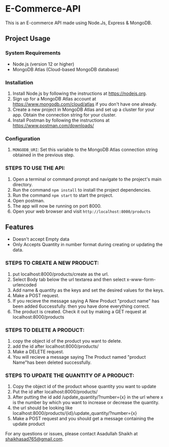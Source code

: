 # E-Commerce-API 

This is an E-commerce API made using Node.Js, Express & MongoDB. 

## Project Usage

### System Requirements
- Node.js (version 12 or higher)
- MongoDB Atlas (Cloud-based MongoDB database)

### Installation
1. Install Node.js by following the instructions at https://nodejs.org.
2. Sign up for a MongoDB Atlas account at https://www.mongodb.com/cloud/atlas if you don't have one already.
3. Create a new project in MongoDB Atlas and set up a cluster for your app. Obtain the connection string for your cluster.
4. Install Postman by following the instructions at https://www.postman.com/downloads/

### Configuration
1. `MONGODB_URI`: Set this variable to the MongoDB Atlas connection string obtained in the previous step.

### STEPS TO USE THE API:
1. Open a terminal or command prompt and navigate to the project's main directory.
2. Run the command `npm install` to install the project dependencies.
3. Run the command `npm start` to start the project.
4. Open postman.
5. The app will now be running on port 8000.
6. Open your web browser and visit `http://localhost:8000/products`

## Features
- Doesn't accept Empty data
- Only Accepts Quantity in number format during creating or updating the data.

### STEPS TO CREATE A NEW PRODUCT: 

1) put localhost:8000/products/create as the url. 
2) Select Body tab below the url textarea and then select x-www-form-urlencoded
3) Add name & quantity as the keys and set the desired values for the keys.
4) Make a POST request.
5) If you recieve the message saying A New Product "product name" has been added 6uccessfully. then you have done everything correct.
7) The product is created. Check it out by making a GET request at localhost:8000/products

### STEPS TO DELETE A PRODUCT:
1) copy the object id of the product you want to delete.
2) add the id after localhost:8000/products/
3) Make a DELETE request.
4) You will recieve a message saying The Product named "product Name"has been deleted successfully.


### STEPS TO UPDATE THE QUANTITY OF A PRODUCT:
1) Copy the object id of the product whose quantity you want to update
2) Put the id after localhost:8000/products/
3) After putting the id add /update_quantity/?number={x} in the url where x is the number by which you want to increase or decrease the quantity.
4) the url should be looking like localhost:8000/products/{id}/update_quantity/?number={x}
5) Make a POST request and you should get a message containing the update product

For any questions or issues, please contact Asadullah Shaikh at shaikhasad765@gmail.com.